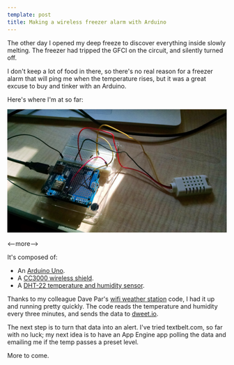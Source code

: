 ```yaml
---
template: post
title: Making a wireless freezer alarm with Arduino
---
```


The other day I opened my deep freeze to discover everything inside slowly melting.
The freezer had tripped the GFCI on the circuit, and silently turned off.

I don't keep a lot of food in there, so there's no real reason for a freezer alarm
that will ping me when the temperature rises, but it was a great excuse to buy and
tinker with an Arduino.

Here's where I'm at so far:

<img src="/images/IMG_20140807_094658119.jpg" width="600px">

<--more-->

It's composed of:

* An [Arduino Uno](http://www.amazon.com/gp/product/B00BT0NDB8/ref=as_li_tl?ie=UTF8&camp=1789&creative=390957&creativeASIN=B00BT0NDB8&linkCode=as2&tag=camperizecom-20&linkId=MFPBW5NMRVYH2KDN).
* A [CC3000 wireless shield](http://www.amazon.com/gp/product/B00J2QA9FE/ref=as_li_tl?ie=UTF8&camp=1789&creative=390957&creativeASIN=B00J2QA9FE&linkCode=as2&tag=camperizecom-20&linkId=QXHSANCOQFYV3OO7).
* A [DHT-22 temperature and humidity sensor](http://www.amazon.com/s/?_encoding=UTF8&camp=1789&creative=390957&field-keywords=dht-22&linkCode=ur2&rh=i%3Aaps%2Ck%3Adht-22&sprefix=dht-2%2Caps&tag=camperizecom-20&url=search-alias%3Daps&linkId=K6KTTIZADGHF3SAQ).

Thanks to my colleague Dave Par's [wifi weather station](https://github.com/Davepar/wifi-weather-station)
code, I had it up and running pretty quickly. The code reads the temperature and humidity every three
minutes, and sends the data to [dweet.io](http://dweet.io).

The next step is to turn that data into an alert. I've tried textbelt.com, so far with no luck; my next
idea is to have an App Engine app polling the data and emailing me if the temp passes a preset level.

More to come.
